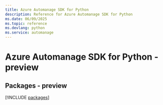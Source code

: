 ```yaml
---
title: Azure Automanage SDK for Python
description: Reference for Azure Automanage SDK for Python
ms.date: 06/09/2025
ms.topic: reference
ms.devlang: python
ms.service: automanage
---
```

# Azure Automanage SDK for Python - preview
## Packages - preview
[!INCLUDE [packages](automanage-index.md)]